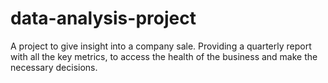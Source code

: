 # data-analysis-project
A project to give insight into a company sale. Providing a quarterly report with all the key metrics, to access the health of the business and make the necessary decisions.
